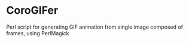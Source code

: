 # CoroGIFer
Perl script for generating GIF animation from single image composed of frames, using PerlMagick
